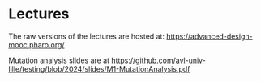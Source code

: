 # Lectures

The raw versions of the lectures are hosted at: https://advanced-design-mooc.pharo.org/

Mutation analysis slides are at https://github.com/avl-univ-lille/testing/blob/2024/slides/M1-MutationAnalysis.pdf
